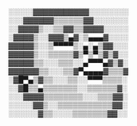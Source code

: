 ░░░░░▓▓▓▓▓▓▓▓▓▓▓░░░░░░░░                                                                                                                                             
░░░▓▓▓▓▓▓▒▒▒▒▒▒▓▓░░░░░░░                                                                                                                                            
░░▓▓▓▓▒░░▒▒▓▓▒▒▓▓▓▓░░░░░                                                                                                                                             
░▓▓▓▓▒░░▓▓▓▒▄▓░▒▄▄▄▓░░░░                                                                                                                                            
▓▓▓▓▓▒░░▒▀▀▀▀▒░▄░▄▒▓▓░░░                                                                                                                                             
▓▓▓▓▓▒░░▒▒▒▒▒▓▒▀▒▀▒▓▒▓░░                                                                                                                                            
▓▓▓▓▓▒▒░░░▒▒▒░░▄▀▀▀▄▓▒▓░                                                                                                                                             
▓▓▓▓▓▓▒▒░░░▒▒▓▀▄▄▄▄▓▒▒▒▓                                                                                                                                             
░▓█▀▄▒▓▒▒░░░▒▒░░▀▀▀▒▒▒▒░                                                                                                                                             
░░▓█▒▒▄▒▒▒▒▒▒▒░░▒▒▒▒▒▒▓░                                                                                                                                            
░░░▓▓▓▓▒▒▒▒▒▒▒▒░░░▒▒▒▓▓░                                                                                                                                             
░░░░░▓▓▒░░▒▒▒▒▒▒▒▒▒▒▒▓▓░                                                                                                                                             
░░░░░░▓▒▒░░░░▒▒▒▒▒▒▒▓▓░░                                                                                                                                             
